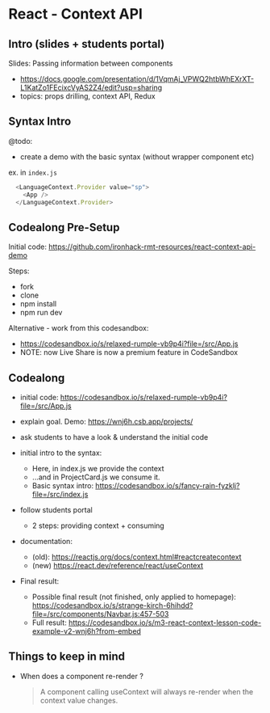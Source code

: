 

# React - Context API


<!-- status: draft -->

<!-- 

@todo: 
- create cheatsheet
- create repo to fork (for codealong)


-->




## Intro (slides + students portal)

Slides: Passing information between components
- https://docs.google.com/presentation/d/1VqmAj_VPWQ2htbWhEXrXT-L1KatZo1FEcixcVyAS2Z4/edit?usp=sharing
- topics: props drilling, context API, Redux




## Syntax Intro

@todo:
- create a demo with the basic syntax (without wrapper component etc)

<!-- - Initial code:
  - 3 components in the same file: Parent, Child, GrandChild
  - https://codesandbox.io/s/beautiful-khorana-2pqxg4?file=/src/App.js

- (quick refresh) Show prop drilling:
  - declare a variable in Parent component: `const language = "Spanish";`
  - pass that variable to GrandChild using props drilling.

- Show Context API syntax:
  1. Create the context with `createContext()`

    ```js
    import { createContext } from "react";
    const LangContext = createContext("en"); //as an argument, you can pass default value

    function Parent() {
      //...
    }

    ```

  2. Use the context 

    ```js
    import { useContext } from 'react';

    //import { LangContext } from './LangContext.js';

    //...

    function GrandChild() {
      const lang = useContext(LangContext);
      
      //...
    }


    ``` -->



ex. in `index.js`

  ```js
    <LanguageContext.Provider value="sp">
      <App />
    </LanguageContext.Provider>
  ```



## Codealong Pre-Setup


Initial code:
https://github.com/ironhack-rmt-resources/react-context-api-demo

Steps:
- fork
- clone
- npm install
- npm run dev
<!-- @Luis: remember to fork !! -->


Alternative - work from this codesandbox:
- https://codesandbox.io/s/relaxed-rumple-vb9p4i?file=/src/App.js
- NOTE: now Live Share is now a premium feature in CodeSandbox
  <!-- @Luis: remember to fork !! -->



## Codealong


- initial code: https://codesandbox.io/s/relaxed-rumple-vb9p4i?file=/src/App.js
  <!-- @Luis: remember to fork !! -->

- explain goal. Demo: https://wnj6h.csb.app/projects/

- ask students to have a look & understand the initial code

- initial intro to the syntax:
  - Here, in index.js we provide the context
  - ...and in ProjectCard.js we consume it.
  - Basic syntax intro: https://codesandbox.io/s/fancy-rain-fyzklj?file=/src/index.js

- follow students portal
  - 2 steps: providing context + consuming

- documentation:
  - (old): https://reactjs.org/docs/context.html#reactcreatecontext
  - (new) https://react.dev/reference/react/useContext

- Final result:
  - Possible final result (not finished, only applied to homepage):
    https://codesandbox.io/s/strange-kirch-6hihdd?file=/src/components/Navbar.js:457-503
  - Full result:
    https://codesandbox.io/s/m3-react-context-lesson-code-example-v2-wnj6h?from-embed


## Things to keep in mind

- When does a component re-render ?

  > A component calling useContext will always re-render when the context value changes.

